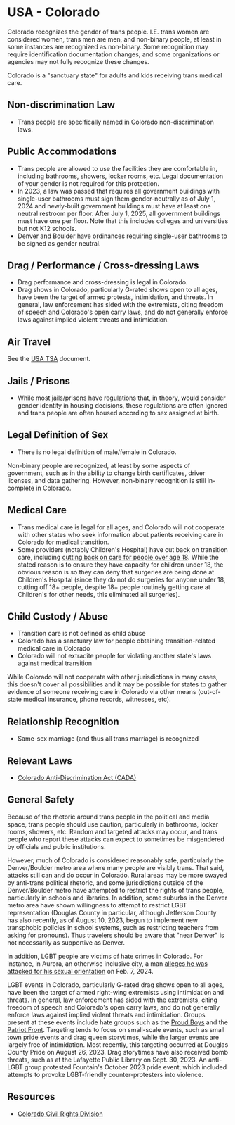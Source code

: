 # USA - Colorado

Colorado recognizes the gender of trans people. I.E. trans women are
considered women, trans men are men, and non-binary people, at least in
some instances are recognized as non-binary.  Some recognition may
require identification documentation changes, and some organizations or
agencies may not fully recognize these changes.

Colorado is a "sanctuary state" for adults and kids receiving trans medical
care.

## Non-discrimination Law

 * Trans people are specifically named in Colorado non-discrimination laws.

## Public Accommodations

 * Trans people are allowed to use the facilities they are comfortable
   in, including bathrooms, showers, locker rooms, etc.  Legal
   documentation of your gender is not required for this protection.
 * In 2023, a law was passed that requires all government buildings with
   single-user bathrooms must sign them gender-neutrally as of July 1,
   2024 and newly-built government buildings must have at least one neutral
   restroom per floor. After July 1, 2025, all government buildings must
   have one per floor. Note that this includes colleges and universities
   but not K12 schools.
 * Denver and Boulder have ordinances requiring single-user bathrooms to
   be signed as gender neutral.

## Drag / Performance / Cross-dressing Laws

 * Drag performance and cross-dressing is legal in Colorado.
 * Drag shows in Colorado, particularly G-rated shows open to all ages,
   have been the target of armed protests, intimidation, and threats. In
   general, law enforcement has sided with the extremists, citing freedom
   of speech and Colorado's open carry laws, and do not generally
   enforce laws against implied violent threats and intimidation.

## Air Travel

See the [USA TSA](notes/tsa.md) document.

## Jails / Prisons

 * While most jails/prisons have regulations that, in theory, would
   consider gender identity in housing decisions, these regulations are
   often ignored and trans people are often housed according to sex
   assigned at birth.

## Legal Definition of Sex

 * There is no legal definition of male/female in Colorado.

Non-binary people are recognized, at least by some aspects of
government, such as in the ability to change birth certificates,
driver licenses, and data gathering. However, non-binary recognition is
still in-complete in Colorado.

## Medical Care

 * Trans medical care is legal for all ages, and Colorado will not
   cooperate with other states who seek information about patients
   receiving care in Colorado for medical transition.
 * Some providers (notably Children's Hospital) have cut back on
   transition care, including [cutting back on care for people over
   age 18](https://www.denverpost.com/2023/07/18/childrens-hospital-colorado-transgender-surgery/?share=se0slhdorisewirvhdgy).
   While the stated reason is to ensure they have capacity for children
   under 18, the obvious reason is so they can deny that surgeries are
   being done at Children's Hospital (since they do not do surgeries for
   anyone under 18, cutting off 18+ people, despite 18+ people routinely
   getting care at Children's for other needs, this eliminated all
   surgeries).

## Child Custody / Abuse

 * Transition care is not defined as child abuse
 * Colorado has a sanctuary law for people obtaining transition-related
   medical care in Colorado
 * Colorado will not extradite people for violating another state's laws
   against medical transition

While Colorado will not cooperate with other jurisdictions in many
cases, this doesn't cover all possibilities and it may be possible for
states to gather evidence of someone receiving care in Colorado via
other means (out-of-state medical insurance, phone records, witnesses,
etc).
 
## Relationship Recognition

 * Same-sex marriage (and thus all trans marriage) is recognized

## Relevant Laws

 * [Colorado Anti-Discrimination Act (CADA)](https://ccrd.colorado.gov/ccrd-home/regulatory-information)

## General Safety

Because of the rhetoric around trans people in the political and media
space, trans people should use caution, particularly in bathrooms,
locker rooms, showers, etc.  Random and targeted attacks may occur, and
trans people who report these attacks can expect to sometimes be misgendered
by officials and public institutions.

However, much of Colorado is considered reasonably safe, particularly
the Denver/Boulder metro area where many people are visibly trans. That
said, attacks still can and do occur in Colorado.  Rural areas
may be more swayed by anti-trans political rhetoric, and some jurisdictions
outside of the Denver/Boulder metro have attempted to restrict the rights
of trans people, particularly in schools and libraries.  In addition,
some suburbs in the Denver metro area have shown willingness to attempt
to restrict LGBT representation (Douglas County in particular, although
Jefferson County has also recently, as of August 10, 2023, begun to
implement new transphobic policies in school systems, such as
restricting teachers from asking for pronouns). Thus travelers should be
aware that "near Denver" is not necessarily as supportive as Denver.

In addition, LGBT people are victims of hate crimes in Colorado. For
instance, in Aurora, an otherwise inclusive city, a man [alleges he was
attacked for his sexual
orientation](https://kdvr.com/news/local/aurora-police-seek-2-men-for-alleged-hate-crime-attack/)
on Feb. 7, 2024.
 
LGBT events in Colorado, particularly G-rated drag shows open to all ages,
have been the target of armed right-wing extremists using intimidation and
threats. In general, law enforcement has sided with the extremists, citing
freedom of speech and Colorado's open carry laws, and do not generally
enforce laws against implied violent threats and intimidation. Groups
present at these events include hate groups such as the [Proud
Boys](https://www.splcenter.org/fighting-hate/extremist-files/group/proud-boys)
and the [Patriot
Front](https://www.splcenter.org/fighting-hate/extremist-files/group/patriot-front?gclid=Cj0KCQjw6KunBhDxARIsAKFUGs_F9z9CLMCHyB2fHvrR4JErXRFpIfYQ3PPt-5pRdyBFShbYq7SItdgaApsCEALw_wcB).
Targeting tends to focus on small-scale events, such as small town pride
events and drag queen storytimes, while the larger events are largely
free of intimidation. Most recently, this targeting occurred at Douglas
County Pride on August 26, 2023. Drag storytimes have also received bomb
threats, such as at the Lafayette Public Library on Sept. 30, 2023.
An anti-LGBT group protested Fountain's October 2023 pride event, which
included attempts to provoke LGBT-friendly counter-protesters into
violence.

## Resources

 * [Colorado Civil Rights Division](https://ccrd.colorado.gov)
